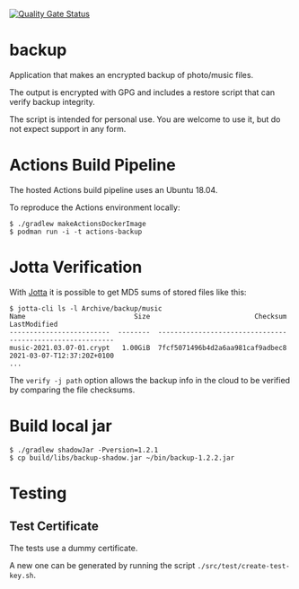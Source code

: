[![Quality Gate Status](https://sonarcloud.io/api/project_badges/measure?project=jskov_backup&metric=alert_status)](https://sonarcloud.io/summary/new_code?id=jskov_backup)

# backup

Application that makes an encrypted backup of photo/music files.

The output is encrypted with GPG and includes a restore script that can verify backup integrity.

The script is intended for personal use. You are welcome to use it, but do not expect support in any form.

# Actions Build Pipeline

The hosted Actions build pipeline uses an Ubuntu 18.04.

To reproduce the Actions environment locally:

```console
$ ./gradlew makeActionsDockerImage
$ podman run -i -t actions-backup
````

# Jotta Verification

With [Jotta](https://www.jottacloud.com/en/) it is possible to get MD5 sums of stored files like this:

```console
$ jotta-cli ls -l Archive/backup/music
Name                           Size                          Checksum                LastModified  
-------------------------  --------  --------------------------------  --------------------------  
music-2021.03.07-01.crypt   1.00GiB  7fcf5071496b4d2a6aa981caf9adbec8  2021-03-07-T12:37:20Z+0100  
...
```

The `verify -j path` option allows the backup info in the cloud to be verified by comparing the file checksums.

# Build local jar

```console
$ ./gradlew shadowJar -Pversion=1.2.1
$ cp build/libs/backup-shadow.jar ~/bin/backup-1.2.2.jar
```

# Testing


## Test Certificate 

The tests use a dummy certificate.

A new one can be generated by running the script `./src/test/create-test-key.sh`.
